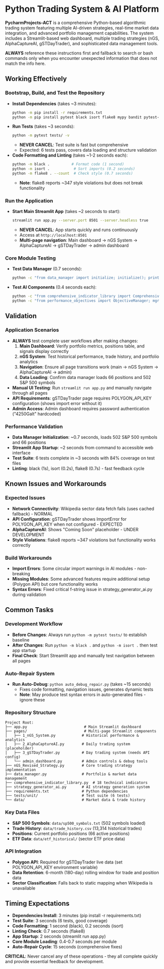 # Python Trading System & AI Platform
**PycharmProjects-ACT** is a comprehensive Python-based algorithmic trading system featuring multiple AI-driven strategies, real-time market data integration, and advanced portfolio management capabilities. The system includes a Streamlit-based web dashboard, multiple trading strategies (nGS, AlphaCaptureAI, gSTDayTrader), and sophisticated data management tools.

**ALWAYS** reference these instructions first and fallback to search or bash commands only when you encounter unexpected information that does not match the info here.

## Working Effectively

### Bootstrap, Build, and Test the Repository
- **Install Dependencies** (takes ~3 minutes):
  ```bash
  python -m pip install -r requirements.txt
  python -m pip install pytest black isort flake8 mypy bandit pytest-cov
  ```
- **Run Tests** (takes ~3 seconds):
  ```bash
  python -m pytest tests/ -v
  ```
  - **NEVER CANCEL**: Test suite is fast but comprehensive
  - Expected: 6 tests pass, covers data loading and structure validation
- **Code Formatting and Linting** (takes ~1-2 seconds each):
  ```bash
  python -m black .          # Format code (1 second)
  python -m isort .           # Sort imports (0.2 seconds)  
  python -m flake8 . --count  # Check style (0.7 seconds)
  ```
  - **Note**: flake8 reports ~347 style violations but does not break functionality

### Run the Application
- **Start Main Streamlit App** (takes ~2 seconds to start):
  ```bash
  streamlit run app.py --server.port 8501 --server.headless true
  ```
  - **NEVER CANCEL**: App starts quickly and runs continuously
  - Access at `http://localhost:8501`
  - **Multi-page navigation**: Main dashboard → nGS System → AlphaCaptureAI → gSTDayTrader → admin dashboard

### Core Module Testing
- **Test Data Manager** (0.7 seconds):
  ```bash
  python -c "from data_manager import initialize; initialize(); print('Data manager ready')"
  ```
- **Test AI Components** (0.4 seconds each):
  ```bash
  python -c "from comprehensive_indicator_library import ComprehensiveIndicatorLibrary; lib = ComprehensiveIndicatorLibrary(); print('18 indicators loaded')"
  python -c "from performance_objectives import ObjectiveManager; mgr = ObjectiveManager(); print('5 objectives loaded')"
  ```

## Validation

### Application Scenarios
- **ALWAYS** test complete user workflows after making changes:
  1. **Main Dashboard**: Verify portfolio metrics, positions table, and signals display correctly
  2. **nGS System**: Test historical performance, trade history, and portfolio analytics
  3. **Navigation**: Ensure all page transitions work (main → nGS System → AlphaCaptureAI → admin)
  4. **Data Loading**: Confirm data manager loads 66 positions and 502 S&P 500 symbols
- **Manual UI Testing**: Run `streamlit run app.py` and manually navigate through all pages
- **API Requirements**: gSTDayTrader page requires POLYGON_API_KEY configuration (shows import error without it)
- **Admin Access**: Admin dashboard requires password authentication ("4250Galt" hardcoded)

### Performance Validation
- **Data Manager Initialization**: ~0.7 seconds, loads 502 S&P 500 symbols and 66 positions
- **Streamlit App Startup**: ~2 seconds from command to accessible web interface
- **Test Suite**: 6 tests complete in ~3 seconds with 84% coverage on test files
- **Linting**: black (1s), isort (0.2s), flake8 (0.7s) - fast feedback cycle

## Known Issues and Workarounds

### Expected Issues
- **Network Connectivity**: Wikipedia sector data fetch fails (uses cached fallback) - NORMAL
- **API Configuration**: gSTDayTrader shows ImportError for POLYGON_API_KEY when not configured - EXPECTED
- **AlphaCaptureAI**: Shows "Coming Soon" placeholder - UNDER DEVELOPMENT
- **Style Violations**: flake8 reports ~347 violations but functionality works correctly

### Build Workarounds
- **Import Errors**: Some circular import warnings in AI modules - non-breaking
- **Missing Modules**: Some advanced features require additional setup (Polygon API) but core functionality works
- **Syntax Errors**: Fixed critical f-string issue in strategy_generator_ai.py during validation

## Common Tasks

### Development Workflow
- **Before Changes**: Always run `python -m pytest tests/` to establish baseline
- **After Changes**: Run `python -m black .` and `python -m isort .` then test app startup
- **Final Check**: Start Streamlit app and manually test navigation between all pages

### Auto-Repair System
- **Run Auto-Debug**: `python auto_debug_repair.py` (takes ~15 seconds)
  - Fixes code formatting, navigation issues, generates dynamic tests
  - **Note**: May produce test syntax errors in auto-generated files - ignore these

### Repository Structure
```
Project Root:
├── app.py                          # Main Streamlit dashboard
├── pages/                          # Multi-page Streamlit components
│   ├── 1_nGS_System.py            # Historical performance & analytics
│   ├── 2_AlphaCaptureAI.py        # Daily trading system (placeholder)
│   ├── 3_gSTDayTrader.py          # Day trading system (needs API config)
│   └── admin_dashboard.py         # Admin controls & debug tools
├── nGS_Revised_Strategy.py        # Core trading strategy implementation
├── data_manager.py                # Portfolio & market data management
├── comprehensive_indicator_library.py  # 18 technical indicators
├── strategy_generator_ai.py       # AI strategy generation system
├── requirements.txt               # Python dependencies
├── tests/unit/                    # Test suite (6 tests)
└── data/                          # Market data & trade history
```

### Key Data Files
- **S&P 500 Symbols**: `data/sp500_symbols.txt` (502 symbols loaded)
- **Trade History**: `data/trade_history.csv` (13,314 historical trades)
- **Positions**: Current portfolio positions (66 active positions)
- **ETF Data**: `data/etf_historical/` (sector ETF price data)

### API Integration
- **Polygon API**: Required for gSTDayTrader live data (set POLYGON_API_KEY environment variable)
- **Data Retention**: 6-month (180-day) rolling window for trade and position data
- **Sector Classification**: Falls back to static mapping when Wikipedia is unavailable

## Timing Expectations
- **Dependencies Install**: 3 minutes (pip install -r requirements.txt)
- **Test Suite**: 3 seconds (6 tests, good coverage)
- **Code Formatting**: 1 second (black), 0.2 seconds (isort)
- **Linting Check**: 0.7 seconds (flake8)
- **App Startup**: 2 seconds (streamlit run app.py)
- **Core Module Loading**: 0.4-0.7 seconds per module
- **Auto-Repair Cycle**: 15 seconds (comprehensive fixes)

**CRITICAL**: Never cancel any of these operations - they all complete quickly and provide essential feedback for development.